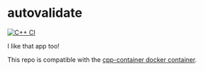 # autovalidate
[![C++ CI](https://github.com/ChicoState/autovalidate/actions/workflows/compile.yml/badge.svg)](https://github.com/ChicoState/autovalidate/actions/workflows/compile.yml)

I like that app too!

This repo is compatible with the [cpp-container docker container](https://github.com/ChicoState/cpp-container).